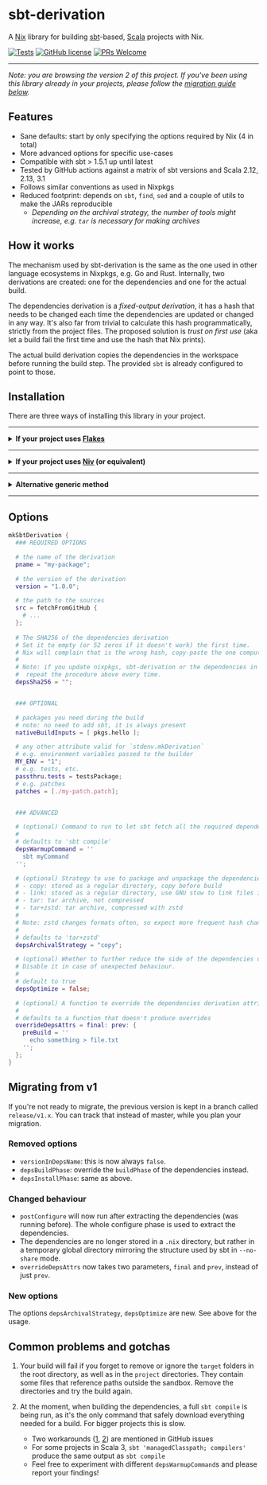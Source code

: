 # sbt-derivation

A [Nix](https://nixos.org/) library for building
[sbt](https://www.scala-sbt.org/)-based, [Scala](https://www.scala-lang.org/)
projects with Nix.

[![Tests](https://github.com/zaninime/sbt-derivation/actions/workflows/tests.yml/badge.svg)](https://github.com/zaninime/sbt-derivation/actions/workflows/tests.yml)
[![GitHub license](https://badgen.net/github/license/zaninime/sbt-derivation)](https://github.com/zaninime/sbt-derivation/blob/master/LICENSE)
[![PRs Welcome](https://img.shields.io/badge/PRs-welcome-brightgreen.svg?style=flat-square)](http://makeapullrequest.com)

---

*Note: you are browsing the version 2 of this project. If you've been using
this library already in your projects, please follow the [migration guide
below](#migration-guide).*

## Features

- Sane defaults: start by only specifying the options required by Nix (4 in total)
- More advanced options for specific use-cases
- Compatible with sbt > 1.5.1 up until latest
- Tested by GitHub actions against a matrix of sbt versions and Scala 2.12, 2.13, 3.1
- Follows similar conventions as used in Nixpkgs
- Reduced footprint: depends on `sbt`, `find`, `sed` and a couple of utils to make the JARs reproducible
  - *Depending on the archival strategy, the number of tools might increase, e.g. `tar` is necessary for making archives*

## How it works

The mechanism used by sbt-derivation is the same as the one used in other
language ecosystems in Nixpkgs, e.g. Go and Rust.
Internally, two derivations are created: one for the dependencies and one for the actual build.

The dependencies derivation is a *fixed-output derivation*, it has a hash that needs to be changed each time the dependencies are updated or changed in any way. It's also far from trivial to calculate this hash programmatically, strictly from the project files. The proposed solution is *trust on first use* (aka let a build fail the first time and use the hash that Nix prints).

The actual build derivation copies the dependencies in the workspace before running the build step. The provided `sbt` is already configured to point to those.

## Installation

There are three ways of installing this library in your project.

---

<details>
  <summary><b>If your project uses <a href="https://nixos.org/manual/nix/unstable/command-ref/new-cli/nix3-flake.html">Flakes</a></b></summary>

  Simply add an input to your Flake pointing to this repository.
  
  ```nix
  {
    description = "My Scala project";

    # you probably have this one already
    inputs.nixpkgs.url = "github:NixOS/nixpkgs";

    # add this line
    inputs.sbt.url = "github:zaninime/sbt-derivation/refactor";
    # recommended for first style of usage documented below, but not necessary
    inputs.sbt.inputs.nixpkgs.follows = "nixpkgs";

    outputs = {
      self,
      nixpkgs,
      sbt,
    }: {
      # first style of usage
      packages.x86_64-linux.my-first-scala-package = sbt.mkSbtDerivation.x86_64-linux {
        pname = "my-scala-package";
        # ...see below for all parameters
      };

      # second style of usage
      packages.x86_64-linux.my-second-scala-package = sbt.lib.mkSbtDerivation {
        # pass your pkgs here
        pkgs = nixpkgs.legacyPackages.x86_64-linux;

        # ...and the rest of the arguments
        pname = "my-scala-package";
      };
    };
  }
  ```
</details>

---

<details>
  <summary><b>If your project uses <a href="https://github.com/nmattia/niv">Niv</a> (or equivalent)</b></summary>

  Add the dependency by using:

  ```sh
  $ niv add zaninime/sbt-derivation
  ```

  Import then the overlay and pass it to your copy of nixpkgs.

  ```nix
  let
    sources = import ./nix/sources.nix;

    sbt-derivation = import "${sources.sbt-derivation}/overlay.nix";
    pkgs = import sources.nixpkgs { overlays = [sbt-derivation]; };
  in
    pkgs.mkSbtDerivation {
      pname = "my-scala-package";
      # ...see below for all parameters
    }
  ```
</details>

---

<details>
  <summary><b>Alternative generic method</b></summary>

  Get a copy of this repository, e.g. via the builtin, and load the overlay.

  ```nix
  let
    repository = builtins.fetchTarball {
      url = "https://github.com/zaninime/sbt-derivation/archive/master.tar.gz";
    };

    sbt-derivation = import "${repository}/overlay.nix";
  in import nixpkgs { overlays = [sbt-derivation]; }
  ```

  Pinning is recommended for reproducibility.
</details>

---

## Options

```nix
mkSbtDerivation {
  ### REQUIRED OPTIONS

  # the name of the derivation
  pname = "my-package";

  # the version of the derivation
  version = "1.0.0";

  # the path to the sources
  src = fetchFromGitHub {
    # ...
  };
  
  # The SHA256 of the dependencies derivation
  # Set it to empty (or 52 zeros if it doesn't work) the first time.
  # Nix will complain that is the wrong hash, copy-paste the one computed by Nix here.
  #
  # Note: if you update nixpkgs, sbt-derivation or the dependencies in your project, the hash will change!
  #  repeat the procedure above every time.
  depsSha256 = "";


  ### OPTIONAL

  # packages you need during the build
  # note: no need to add sbt, it is always present
  nativeBuildInputs = [ pkgs.hello ];

  # any other attribute valid for `stdenv.mkDerivation`
  # e.g. environment variables passed to the builder
  MY_ENV = "1";
  # e.g. tests, etc.
  passthru.tests = testsPackage;
  # e.g. patches
  patches = [./my-patch.patch];


  ### ADVANCED

  # (optional) Command to run to let sbt fetch all the required dependencies for the build.
  #
  # defaults to 'sbt compile'
  depsWarmupCommand = ''
    sbt myCommand
  '';

  # (optional) Strategy to use to package and unpackage the dependencies
  # - copy: stored as a regular directory, copy before build
  # - link: stored as a regular directory, use GNU stow to link files in the build dir
  # - tar: tar archive, not compressed
  # - tar+zstd: tar archive, compressed with zstd
  #
  # Note: zstd changes formats often, so expect more frequent hash changes when you update nixpkgs.
  #
  # defaults to 'tar+zstd'
  depsArchivalStrategy = "copy";

  # (optional) Whether to further reduce the side of the dependencies derivation by removing duplicate files.
  # Disable it in case of unexpected behaviour.
  #
  # default to true
  depsOptimize = false;

  # (optional) A function to override the dependencies derivation attributes
  #
  # defaults to a function that doesn't produce overrides
  overrideDepsAttrs = final: prev: {
    preBuild = ''
      echo something > file.txt
    '';
  };
}
```

## <a name="migration-guide"></a>Migrating from v1

If you're not ready to migrate, the previous version is kept in a branch called `release/v1.x`. You can track that instead of master, while you plan your migration.

### Removed options
- `versionInDepsName`: this is now always `false`.
- `depsBuildPhase`: override the `buildPhase` of the dependencies instead.
- `depsInstallPhase`: same as above.

### Changed behaviour
- `postConfigure` will now run after extracting the dependencies (was running before). The whole configure phase is used to extract the dependencies.
- The dependencies are no longer stored in a `.nix` directory, but rather in a temporary global directory mirroring the structure used by sbt in `--no-share` mode.
- `overrideDepsAttrs` now takes two parameters, `final` and `prev`, instead of just `prev`.

### New options
The options `depsArchivalStrategy`, `depsOptimize` are new. See above for the usage.

## Common problems and gotchas

1. Your build will fail if you forget to remove or ignore the `target` folders in
the root directory, as well as in the `project` directories. They contain some
files that reference paths outside the sandbox. Remove the directories and try
the build again.

2. At the moment, when building the dependencies, a full `sbt compile` is being
run, as it's the only command that safely download everything needed for a
build. For bigger projects this is slow.
    - Two workarounds ([1](https://github.com/zaninime/sbt-derivation/issues/8#issuecomment-1128022172), [2](https://github.com/zaninime/sbt-derivation/issues/8#issuecomment-1200327608)) are mentioned in GitHub issues
    - For some projects in Scala 3, `sbt 'managedClasspath; compilers'` produce the same output as `sbt compile`
    - Feel free to experiment with different `depsWarmupCommand`s and please report your findings!
